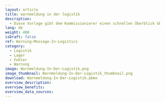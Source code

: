 ```yaml
---
layout: article
title: warnmeldung in der logistik
description: 
  - Diese Vorlage gibt dem Kommissionierer einen schnellen Überblick über die wichtigsten Ein- und Auslagerungen und warnt bei Problemen durch eine rot aufblinkende Anzeige. Indem Sie Ihre Datenquellen hinzufügen und das Skript anpassen, können Sie diese Vorlage für Ihre Bedürfnisse verwenden.
lang: de
weight: 400
isDraft: false
ref: Warning-Message-In-Logistics
category:
  - Logistik
  - Lager
  - Fehler
  - Warnung
image: Warnmeldung-In-Der-Logistik.png
image_thumbnail: Warnmeldung-In-Der-Logistik_thumbnail.png
download: Warnmeldung-In-Der-Logistik.pbmx
overview_description:
overview_benefits:
overview_data_sources:
---
```

